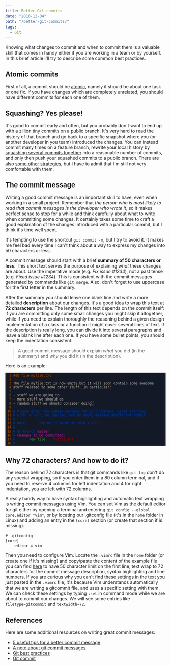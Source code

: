 ```yaml
---
title: Better Git commits
date: "2016-12-04"
path: "/better-git-commits/"
tags:
  - Git
---
```


Knowing what changes to commit and when to commit them is a valuable skill that comes in handy either if you are working in a team or by yourself. In this brief article I'll try to describe some common best practices.

## Atomic commits

First of all, a commit should be [atomic](https://www.freshconsulting.com/atomic-commits/), namely it should be about one task or one fix. If you have changes which are completely unrelated, you should have different commits for each one of them.

## Squashing? Yes please!

It's good to commit early and often, but you probably don't want to end up with a zillion tiny commits on a public branch. It's very hard to read the history of that branch and go back to a specific snapshot where you (or another developer in you team) introduced the changes. You can instead commit many times on a feature branch, rewrite your local history by [squashing several commits together](http://giacomodebidda.com/blog/squashing-git-commits/) into a reasonable number of commits, and only then push your squashed commits to a public branch.
There are also [some other strategies](http://stackoverflow.com/a/6544580), but I have to admit that I'm still not very comfortable with them.

## The commit message

Writing a good commit message is an important skill to have, even when working in a small project. Remember that _the person who is most likely to read that commit messages is the developer who wrote it_, so it makes perfect sense to stop for a while and think carefully about what to write when committing some changes. It certainly takes some time to craft a good explanation of the changes introduced with a particular commit, but I think it's time well spent.

It's tempting to use the shortcut `git commit -m`, but I try to avoid it. It makes me feel bad every time I can't think about a way to express my changes into 50 characters or less.

A commit message should start with a brief **summary of 50 characters or less**. This short text serves the purpose of explaining _what_ these changes are about. Use the imperative mode (e.g. _Fix issue #1234_), not a past tense (e.g. _Fixed issue #1234_). This is consistent with the commit messages generated by commands like `git merge`. Also, don't forget to use uppercase for the first letter in the summary.

After the summary you should leave one blank line and write a more detailed **description** about our changes. It's a good idea to wrap this text at **72 characters** per line. The length of this text depends on the commit itself: if you are committing only some small changes you might skip it altogether, while if you need to explain thoroughly the reasoning behind a given design implementation of a class or a function it might cover several lines of text.
If the description is really long, you can divide it into several paragraphs and leave a blank line after each one. If you have some bullet points, you should keep the indentation consistent.

> A good commit message should explain _what_ you did (in the summary) and _why_ you did it (in the description).

Here is an example:

![explain what you did (in the summary) and why you did it](./commit_1.png 'A good commit message')

## Why 72 characters? And how to do it?

The reason behind 72 characters is that git commands like `git log` don't do any special wrapping, so if you enter them in a 80 column terminal, and if you need to reserve 4 columns for left indentation and 4 for right indentation, you are left with 72 columns.

A really handy way to have syntax highlighting and automatic text wrapping is writing commit messages using Vim. You can set Vim as the default editor for git either by opening a terminal and entering `git config --global core.editor "vim"`, or by locating our .gitconfig file (it's in the `home` folder in Linux) and adding an entry in the `[core]` section (or create that section if is missing).

```shell
# .gitconfig
[core]
    editor = vim
```

Then you need to configure Vim. Locate the `.vimrc` file in the `home` folder (or create one if it's missing) and copy/paste the content of the example file you can find [here](http://vim.wikia.com/wiki/Example_vimrc) to have 50 character limit on the first line, text wrap to 72 characters for the commit message description, syntax highlighting and line numbers.
If you are curious why you can't find these settings in the text you just pasted in the `.vimrc` file, it's because Vim understands automatically that we are writing a gitcommit file, and uses a specific setting with them. We can check these settings by typing `:set` in command mode while we are about to commit our changes. We will see some entries like `filetype=gitcommit` and `textwidth=72`.

## References

Here are some additional resources on writing great commit messages:

* [5 useful tips for a better commit message](https://robots.thoughtbot.com/5-useful-tips-for-a-better-commit-message)
* [A note about git commit messages](http://tbaggery.com/2008/04/19/a-note-about-git-commit-messages.html)
* [Git best practices](http://sethrobertson.github.io/GitBestPractices/)
* [Git commit](http://chris.beams.io/posts/git-commit/)
